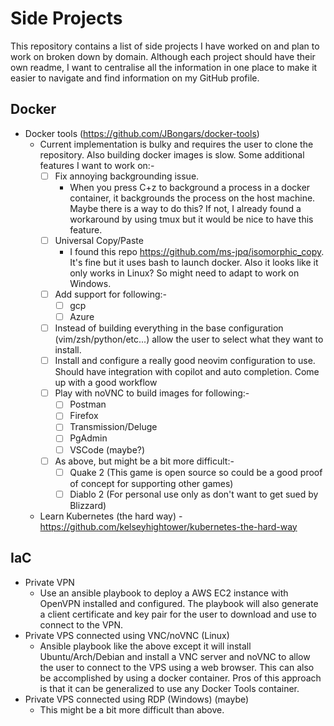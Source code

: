 # Side Projects

This repository contains a list of side projects I have worked on and plan to work on broken down by domain. Although each project should have their own readme, I want to centralise all the information in one place to make it easier to navigate and find information on my GitHub profile.

## Docker

- Docker tools (https://github.com/JBongars/docker-tools)
  - Current implementation is bulky and requires the user to clone the repository. Also building docker images is slow. Some additional features I want to work on:-
    - [ ] Fix annoying backgrounding issue.
      - When you press C+z to background a process in a docker container, it backgrounds the process on the host machine. Maybe there is a way to do this? If not, I already found a workaround by using tmux but it would be nice to have this feature.
    - [ ] Universal Copy/Paste
      - I found this repo https://github.com/ms-jpq/isomorphic_copy. It's fine but it uses bash to launch docker. Also it looks like it only works in Linux? So might need to adapt to work on Windows.
    - [ ] Add support for following:-
      - [ ] gcp
      - [ ] Azure
    - [ ] Instead of building everything in the base configuration (vim/zsh/python/etc...) allow the user to select what they want to install.
    - [ ] Install and configure a really good neovim configuration to use. Should have integration with copilot and auto completion. Come up with a good workflow
    - [ ] Play with noVNC to build images for following:-
      - [ ] Postman
      - [ ] Firefox
      - [ ] Transmission/Deluge
      - [ ] PgAdmin
      - [ ] VSCode (maybe?)
    - [ ] As above, but might be a bit more difficult:-
      - [ ] Quake 2 (This game is open source so could be a good proof of concept for supporting other games)
      - [ ] Diablo 2 (For personal use only as don't want to get sued by Blizzard)
  - Learn Kubernetes (the hard way) - https://github.com/kelseyhightower/kubernetes-the-hard-way

## IaC

- Private VPN
  - Use an ansible playbook to deploy a AWS EC2 instance with OpenVPN installed and configured. The playbook will also generate a client certificate and key pair for the user to download and use to connect to the VPN.
- Private VPS connected using VNC/noVNC (Linux)
  - Ansible playbook like the above except it will install Ubuntu/Arch/Debian and install a VNC server and noVNC to allow the user to connect to the VPS using a web browser. This can also be accomplished by using a docker container. Pros of this approach is that it can be generalized to use any Docker Tools container.
- Private VPS connected using RDP (Windows) (maybe)
  - This might be a bit more difficult than above.

